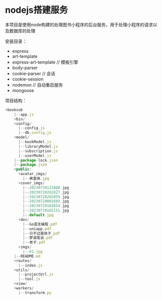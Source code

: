 # nodejs搭建服务

本项目是使用node构建的处理图书小程序的后台服务，用于处理小程序的请求以及数据库的处理

安装目录：

- express
- art-template
- express-art-template // 模板引擎
- body-parser 
- cookie-parser // 会话
- cookie-session
- nodemon // 自动重启服务
- mongoose

项目结构：

```js
+booksub
    |--app.js
    +bin/
    +config/
      |--config.js
      |--db.config.js
    +model/
      |--bookModel.js
      |--libraryModel.js
      |--subscription.js
      |--userModel.js
    |--package-lock.json
    |--package.json
    +public/
      +avatar_imgs/
        |--弟皇侠.jpg
      +cover_imgs/
        |--20230728131808.jpg
        |--20230728202827.jpg
        |--20230728202859.jpg
        |--20230729001603.jpg
        |--20230729164854.jpg
        |--20230729165151.jpg
        |--default.jpg
      +doc/
        |--Go语言编程.pdf
        |--uniapp.pdf
        |--只不过是孩子.pdf
        |--梦溪笔谈.pdf
        |--老子.pdf
      +imgs/
        |--01.jpg
    |--README.md
    +routes/
      |--index.js
    +utils/
      |--projectUrl.js
      |--tool.js
    +view/
    +workers/
      |--transform.py
```
